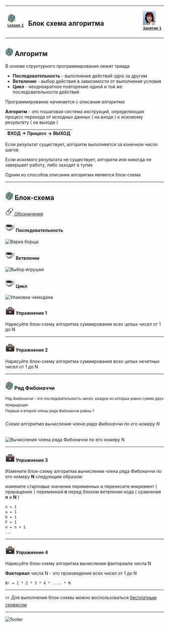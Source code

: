 [footer]: https://github.com/garevna/js-course/raw/master/images/a-level-ico.png?raw=true
[me40]: https://raw.githubusercontent.com/garevna/a-level-js-lessons/master/ico/myPhoto-40.png "Ⓒ Irina Fylyppova ( garevna ) 2019"
[ico20]: https://raw.githubusercontent.com/garevna/a-level-js-lessons/master/ico/a-level-20.png
[ico25]: https://raw.githubusercontent.com/garevna/a-level-js-lessons/master/ico/a-level-25.png
[hw-30]: https://raw.githubusercontent.com/garevna/a-level-js-lessons/master/ico/briefcase-30.png
[cap-30]: https://raw.githubusercontent.com/garevna/a-level-js-lessons/master/ico/coffee-30.png
[warn-25]: https://raw.githubusercontent.com/garevna/a-level-js-lessons/master/ico/warning-25.png
[link-25]: https://raw.githubusercontent.com/garevna/a-level-js-lessons/master/ico/link-25.png
[err-20]: https://raw.githubusercontent.com/garevna/a-level-js-lessons/master/ico/no_entry-20.png
[err-25]: https://raw.githubusercontent.com/garevna/a-level-js-lessons/master/ico/no_entry-25.png
[err-30]: https://raw.githubusercontent.com/garevna/a-level-js-lessons/master/ico/no_entry-30.png


<table><tr><td width="50">

![ico25] <br/><sup>[**Lesson&nbsp;1**](../lessons/lesson-01.md)</sup>
  </td>
  <td width="800"><h2>Блок схема алгоритма</h2></td>
  <td>

  ![me40] <br/><sup>[**Занятие&nbsp;1**](../lessons/lesson-01.md)</sup></td>
</tr></table>


## ![ico25] Алгоритм

В основе структурного программирования лежит триада

* **Последовательность** - выполнение действий одно за другим
* **Ветвление** - выбор действия в зависимости от выполнения условия
* **Цикл** - неоднократное повторение одной и той же последовательности действий

Программирование начинается с *описания алгоритма*

**Алгоритм** - это пошаговая система инструкций, определяющих процесс перехода
от исходных данных ( на входе ) к искомому результату ( на выходе )

| ВХОД → Процесс → ВЫХОД |
|-|

Если результат существует, алгоритм выполняется за конечное число шагов

Если искомого результата не существует, алгоритм или никогда не завершает работу, либо заходит в тупик

Одним из способов описания алгоритма является блок-схема

____________________________________________________________________________

## ![ico25] Блок-схема

[![link-25] Обозначения](https://pro-prof.com/archives/1462 "Обозначения")

#### ![cap-30] Последовательность

![]( https://garevna.github.io/js-samples/images/block-scheme-03.png "Варка борща")

#### ![cap-30] Ветвление

![]( https://garevna.github.io/js-samples/images/block-scheme-02.png "Выбор игрушки")

#### ![cap-30] Цикл

![]( https://garevna.github.io/js-samples/images/block-scheme-01.png "Упаковка чемодана")

#### ![hw-30] Упражнение 1

Нарисуйте блок-схему алгоритма суммирования всех целых чисел от 1 до N

______________________________________________________________________________

#### ![hw-30] Упражнение 2

Нарисуйте блок-схему алгоритма суммирования всех целых нечетных чисел от 1 до N

________________________________________________________________________________

### ![ico25] Ряд Фибоначчи

<sup>Ряд Фибоначчи - это последовательность чисел, каждое из которых равно сумме двух предыдущих</sup><br/>
<sup>Первый и второй члены ряда Фибоначчи равны 1</sup>

###### Схема алгоритма вычисления члена ряда Фибоначчи по его номеру N

![]( https://garevna.github.io/js-samples/images/block-scheme-04.png "Вычисления члена ряда Фибоначчи по его номеру N")

________________________________________________________________________________

#### ![hw-30] Упражнение 3

Измените блок-схему алгоритма вычисления члена ряда Фибоначчи по его номеру **N**
следующим образом:

измените стартовые значения переменных и перенесите инкремент ( приращение )
переменной **n** перед блоком ветвления кода ( сравнения **n** и **N** )

    n = 1
    a = 1
    b = 1
    F = 1
    n = n + 1
    ...

______________________________________________________________________________________________

#### ![hw-30] Упражнение 4

Нарисуйте блок-схему алгоритма вычисления факториала числа N

**Факториал** числа N - это произведение всех чисел от 1 до N
```
N! = 1 * 2 * 3 * 4 * .... * N
```

_________________________________________________________________________

✏️ Для выполнения блок-схемы можно воспользоваться [бесплатным сервисом](https://www.draw.io/)
_________________________________________________________________________

![footer]
